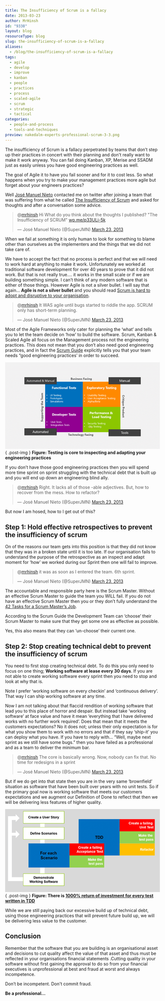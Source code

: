 ```yaml
---
title: The Insufficiency of Scrum is a fallacy
date: 2013-03-23
author: MrHinsh
id: "9338"
layout: blog
resourceType: blog
slug: the-insufficiency-of-scrum-is-a-fallacy
aliases:
  - /blog/the-insufficiency-of-scrum-is-a-fallacy
tags:
  - agile
  - develop
  - improve
  - kanban
  - people
  - practices
  - process
  - scaled-agile
  - scrum
  - strategic
  - tactical
categories:
  - people-and-process
  - tools-and-techniques
preview: nakedalm-experts-professional-scrum-3-3.png
---
```


The insufficiency of Scrum is a fallacy perpetrated by teams that don’t step up their practices in concert with their planning and don't really want to make it work anyway. You can fail doing Kanban, XP, Merise and SSADM just as easily unless you have good engineering practices as well.

The goal of Agile it to have you fail sooner and for it to cost less. So what happens when you try to make your management practices more agile but forget about your engineers practices?

Well [José Manuel Nieto](http://aventuraspuntonet.wordpress.com/) contacted me on twitter after joining a team that was suffering from what he called [The Insufficiency of Scrum](http://aventuraspuntonet.wordpress.com/2013/03/16/the-insufficiency-of-scrum/) and asked for thoughts and after a conversation some advice.

<blockquote class="twitter-tweet"><p>@<a href="https://twitter.com/mrhinsh" target="_blank">mrhinsh</a> Hi What do you think about the thoughts I published? "The Insufficiency of SCRUM" <a title="http://wp.me/p33ULi-5k" href="http://t.co/piKoVTO9YM" target="_blank">wp.me/p33ULi-5k</a></p><p>— José Manuel Nieto (@SuperJMN) <a href="https://twitter.com/SuperJMN/status/315446020039397378" target="_blank">March 23, 2013</a></p></blockquote>

When we fail at something it is only human to look for something to blame other than ourselves as the implementers and the things that we did not take care of.

We have to accept the fact that no process is perfect and that we will need to work hard at anything to make it work. Unfortunately we worked at traditional software development for over 40 years to prove that it did not work. But that is not really true…. it works in the small scale or if we are building something simple. I can’t think of any modern software that is either of those things. However Agile is not a silver bullet. I will say that again… **Agile is not a silver bullet** and you should read [Scrum is hard to adopt and disruptive to your organisation](http://blog.hinshelwood.com/scrum-is-hard-to-adopt-and-disruptive-to-your-organisation/ "http://blog.hinshelwood.com/scrum-is-hard-to-adopt-and-disruptive-to-your-organisation/").

<blockquote class="twitter-tweet"><p>@<a href="https://twitter.com/mrhinsh" target="_blank">mrhinsh</a> It WAS agile until bugs started to riddle the app. SCRUM only has short-term planning.</p><p>— José Manuel Nieto (@SuperJMN) <a href="https://twitter.com/SuperJMN/status/315513979948642304" target="_blank">March 23, 2013</a></p></blockquote>

Most of the Agile Frameworks only cater for planning the ‘what’ and tells you to let the team decide on ‘how’ to build the software. Scrum, Kanban & Scaled Agile all focus on the Management process not the engineering practices. This does not mean that you don’t also need good engineering practices, and in fact the [Scrum Guide](http://www.scrum.org/Scrum-Guides) explicitly tells you that your team needs “good engineering practices’ in order to succeed.

![image](images/image46-1-1.png "image")  
{ .post-img }
**Figure: Testing is core to inspecting and adapting your engineering practices**

If you don’t have those good engineering practices then you will spend more time sprint on sprint struggling with the technical debt that is built up and you will end up down an engineering blind ally.

<blockquote class="twitter-tweet"><p>@<a href="https://twitter.com/mrhinsh" target="_blank">mrhinsh</a> Right. It lacks all of those -able adjectives. But, how to recover from the mess. How to refactor?</p><p>— José Manuel Nieto (@SuperJMN) <a href="https://twitter.com/SuperJMN/status/315532905977876481" target="_blank">March 23, 2013</a></p></blockquote>

But now I am hosed, how to I get out of this?

## Step 1: Hold effective retrospectives to prevent the insufficiency of scrum

On of the reasons our team gets into this position is that they did not know that they was in a broken state until it is too late. If our organisation fails to understand the purpose of the retrospective as an inspect and adapt moment for ‘how’ we worked during our Sprint then one will fail to improve.

<blockquote class="twitter-tweet"><p>@<a href="https://twitter.com/mrhinsh" target="_blank">mrhinsh</a> it was as soon as I entered the team. 6th sprint.</p><p>— José Manuel Nieto (@SuperJMN) <a href="https://twitter.com/SuperJMN/status/315532343857266688" target="_blank">March 23, 2013</a></p></blockquote>

The accountable and responsible party here is the Scrum Master. Without an effective Scrum Master to guide the team you WILL fail. If you do not have an effective Scrum Master then you or they don’t fully understand the [42 Tasks for a Scrum Master’s Job](http://agiletrail.com/2011/11/14/42-tasks-for-a-scrum-masters-job/ "42 Tasks for a Scrum Master’s Job").

According to the Scrum Guide the Development Team can ‘choose’ their Scrum Master to make sure that they get some one as effective as possible.

Yes, this also means that they can ‘un-choose’ their current one.

## Step 2: Stop creating technical debt to prevent the insufficiency of scrum

You need to first stop creating technical debt. To do this you only need to focus on one thing; **Working software at lease every 30 days**. If you are not able to create working software every sprint then you need to stop and look at why that is.

Note I prefer ‘working software on every checkin’ and ‘continuous delivery’. That way I can ship working software at any time.

Now I am not talking about that flaccid rendition of working software that lead you to this place of horror and despair. But instead take ‘working software’ at face value and have it mean ‘everything that I have delivered works with no further work required’. Does that mean that it meets the customers expectations? No it does not; unless their only expectation is for what you show them to work with no errors and that if they say ‘ship-it’ you can deploy what you have. If you have to reply with… “Well, maybe next sprint as we still have some bugs.” then you have failed as a professional and as a team to deliver the minimum bar.

<blockquote class="twitter-tweet"><p>@<a href="https://twitter.com/mrhinsh">mrhinsh</a> The core is basically wrong. Now, nobody can fix that. No time for redesigns in a sprint</p><p>— José Manuel Nieto (@SuperJMN) <a href="https://twitter.com/SuperJMN/status/315519701960777729">March 23, 2013</a></p></blockquote>

But if we do get into that state then you are in the very same ‘brownfield’ situation as software that have been built over years with no unit tests. So if the primary goal now is working software that meets our customers expectations and we augment our Definition of Done to reflect that then we will be delivering less features of higher quality.

![image](images/image47-2-2.png "image")  
{ .post-img }
**Figure: There is [1000% return of investment for every test written in TDD](https://www.sugarsync.com/pf/D057810_69933305_087616)**

While we are still paying back our excessive build up of technical debt, using those engineering practices that will prevent future build up, we will be delivering less value to the customer.

## Conclusion

Remember that the software that you are building is an organisational asset and decisions to cut quality affect the value of that asset and thus must be reflected in your organisations financial statements .Cutting quality in your software without first gaining the approval to do so from your financial executives is unprofessional at best and fraud at worst and always incompetence.

Don’t be incompetent. Don't commit fraud.

**Be a professional…**
